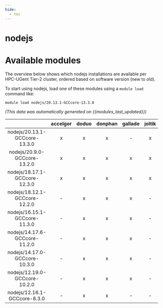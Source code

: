 ```yaml
---
hide:
  - toc
---
```


nodejs
======

# Available modules


The overview below shows which nodejs installations are available per HPC-UGent Tier-2 cluster, ordered based on software version (new to old).

To start using nodejs, load one of these modules using a `module load` command like:

```shell
module load nodejs/20.13.1-GCCcore-13.3.0
```

*(This data was automatically generated on {{modules_last_updated}})*  

| |accelgor|doduo|donphan|gallade|joltik|shinx|skitty|
| :---: | :---: | :---: | :---: | :---: | :---: | :---: | :---: |
|nodejs/20.13.1-GCCcore-13.3.0|x|x|x|-|x|x|-|
|nodejs/20.9.0-GCCcore-13.2.0|x|x|x|x|x|x|x|
|nodejs/18.17.1-GCCcore-12.3.0|x|x|x|x|x|x|x|
|nodejs/18.12.1-GCCcore-12.2.0|-|x|x|x|-|-|-|
|nodejs/16.15.1-GCCcore-11.3.0|-|x|x|x|-|-|-|
|nodejs/14.17.6-GCCcore-11.2.0|-|x|x|x|-|-|-|
|nodejs/14.17.0-GCCcore-10.3.0|-|x|x|x|-|-|-|
|nodejs/12.19.0-GCCcore-10.2.0|-|x|x|x|-|-|-|
|nodejs/12.16.1-GCCcore-8.3.0|-|x|x|-|-|-|-|
